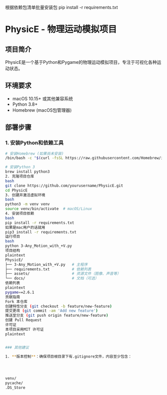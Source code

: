 根据依赖包清单批量安装包
pip install -r requirements.txt





# PhysicE - 物理运动模拟项目

## 项目简介
PhysicE是一个基于Python和Pygame的物理运动模拟项目，专注于可视化各种运动状态。

## 环境要求
- macOS 10.15+ 或其他兼容系统
- Python 3.8+
- Homebrew (macOS包管理器)

## 部署步骤

### 1. 安装Python和依赖工具
```bash
# 安装Homebrew (如果尚未安装)
/bin/bash -c "$(curl -fsSL https://raw.githubusercontent.com/Homebrew/install/HEAD/install.sh)"

# 安装Python 3
brew install python3
2. 克隆项目仓库
bash
git clone https://github.com/yourusername/PhysicE.git
cd PhysicE
3. 创建并激活虚拟环境
bash
python3 -m venv venv
source venv/bin/activate  # macOS/Linux
4. 安装项目依赖
bash
pip install -r requirements.txt
如果是mac用户的话就用
pip3 install -r requirements.txt
运行项目
bash
python 3-Any_Motion_with_+V.py
项目结构
plaintext
PhysicE/
├── 3-Any_Motion_with_+V.py   # 主程序
├── requirements.txt          # 依赖列表
├── assets/                   # 资源文件（图像、声音等）
└── docs/                     # 文档（可选）
依赖列表
plaintext
pygame==2.6.1
贡献指南
Fork 本仓库
创建特性分支 (git checkout -b feature/new-feature)
提交更改 (git commit -am 'Add new feature')
推送至分支 (git push origin feature/new-feature)
创建 Pull Request
许可证
本项目采用MIT 许可证
plaintext


### 其他建议

1. **版本控制**：确保项目根目录下有.gitignore文件，内容至少包含：




venv/
pycache/
.DS_Store